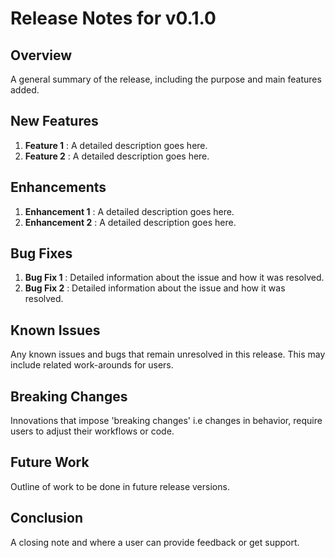 # Release Notes for v0.1.0

## Overview

A general summary of the release, including the purpose and main features added.

## New Features

1. **Feature 1** : A detailed description goes here.
2. **Feature 2** : A detailed description goes here.

## Enhancements

1. **Enhancement 1** : A detailed description goes here.
2. **Enhancement 2** : A detailed description goes here.

## Bug Fixes

1. **Bug Fix 1** : Detailed information about the issue and how it was resolved.
2. **Bug Fix 2** : Detailed information about the issue and how it was resolved.

## Known Issues

Any known issues and bugs that remain unresolved in this release. This may include related work-arounds for users.

## Breaking Changes

Innovations that impose 'breaking changes' i.e changes in behavior, require users to adjust their workflows or code.

## Future Work

Outline of work to be done in future release versions.

## Conclusion

A closing note and where a user can provide feedback or get support.